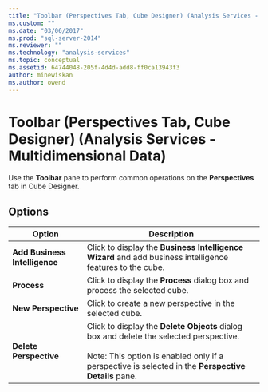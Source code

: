 ```yaml
---
title: "Toolbar (Perspectives Tab, Cube Designer) (Analysis Services - Multidimensional Data) | Microsoft Docs"
ms.custom: ""
ms.date: "03/06/2017"
ms.prod: "sql-server-2014"
ms.reviewer: ""
ms.technology: "analysis-services"
ms.topic: conceptual
ms.assetid: 64744048-205f-4d4d-add8-ff0ca13943f3
author: minewiskan
ms.author: owend
---
```

# Toolbar (Perspectives Tab, Cube Designer) (Analysis Services - Multidimensional Data)
  Use the **Toolbar** pane to perform common operations on the **Perspectives** tab in Cube Designer.  
  
## Options  
  
|Option|Description|  
|------------|-----------------|  
|**Add Business Intelligence**|Click to display the **Business Intelligence Wizard** and add business intelligence features to the cube.|  
|**Process**|Click to display the **Process** dialog box and process the selected cube.|  
|**New Perspective**|Click to create a new perspective in the selected cube.|  
|**Delete Perspective**|Click to display the **Delete Objects** dialog box and delete the selected perspective.<br /><br /> Note: This option is enabled only if a perspective is selected in the **Perspective Details** pane.|  
  
  
